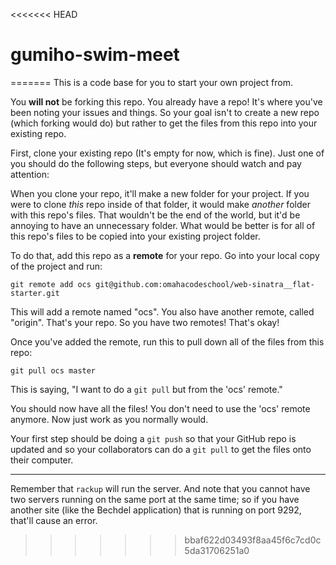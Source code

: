 <<<<<<< HEAD
# gumiho-swim-meet
=======
This is a code base for you to start your own project from.

You **will not** be forking this repo. You already have a repo! It's where you've been noting your issues and things. So your goal isn't to create a new repo (which forking would do) but rather to get the files from this repo into your existing repo.

First, clone your existing repo (It's empty for now, which is fine). Just one of you should do the following steps, but everyone should watch and pay attention:

When you clone your repo, it'll make a new folder for your project. If you were to clone _this_ repo inside of that folder, it would make _another_ folder with this repo's files. That wouldn't be the end of the world, but it'd be annoying to have an unnecessary folder. What would be better is for all of this repo's files to be copied into your existing project folder.

To do that, add this repo as a **remote** for your repo. Go into your local copy of the project and run:

```
git remote add ocs git@github.com:omahacodeschool/web-sinatra__flat-starter.git
```

This will add a remote named "ocs". You also have another remote, called "origin". That's your repo. So you have two remotes! That's okay!

Once you've added the remote, run this to pull down all of the files from this repo:

```
git pull ocs master
```

This is saying, "I want to do a `git pull` but from the 'ocs' remote."

You should now have all the files! You don't need to use the 'ocs' remote anymore. Now just work as you normally would.

Your first step should be doing a `git push` so that your GitHub repo is updated and so your collaborators can do a `git pull` to get the files onto their computer.

---

Remember that `rackup` will run the server. And note that you cannot have two servers running on the same port at the same time; so if you have another site (like the Bechdel application) that is running on port 9292, that'll cause an error.
>>>>>>> bbaf622d03493f8aa45f6c7cd0c5da31706251a0
